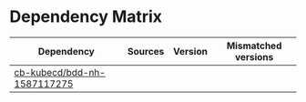 # Dependency Matrix

Dependency | Sources | Version | Mismatched versions
---------- | ------- | ------- | -------------------
[cb-kubecd/bdd-nh-1587117275](https://github.com/cb-kubecd/bdd-nh-1587117275.git) |  | []() | 
